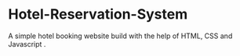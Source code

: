 # Hotel-Reservation-System
A simple hotel booking website build with the help of HTML, CSS and Javascript .
